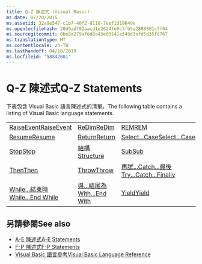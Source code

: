 ```yaml
---
title: Q-Z 陳述式 (Visual Basic)
ms.date: 07/20/2015
ms.assetid: 32a9e547-c1b7-40f2-8118-7eef1d19649e
ms.openlocfilehash: 20d9adf92aacd1e2624fe0c3fb5a2888801c7f04
ms.sourcegitcommit: 0be8a279af6d8a43e03141e349d3efd5d35f8767
ms.translationtype: MT
ms.contentlocale: zh-TW
ms.lasthandoff: 04/18/2019
ms.locfileid: "58842001"
---
```

# <a name="q-z-statements"></a><span data-ttu-id="4dc86-102">Q-Z 陳述式</span><span class="sxs-lookup"><span data-stu-id="4dc86-102">Q-Z Statements</span></span>
<span data-ttu-id="4dc86-103">下表包含 Visual Basic 語言陳述式的清單。</span><span class="sxs-lookup"><span data-stu-id="4dc86-103">The following table contains a listing of Visual Basic language statements.</span></span>  
  
|||||  
|---|---|---|---|  
|[<span data-ttu-id="4dc86-104">RaiseEvent</span><span class="sxs-lookup"><span data-stu-id="4dc86-104">RaiseEvent</span></span>](../../../visual-basic/language-reference/statements/raiseevent-statement.md)|[<span data-ttu-id="4dc86-105">ReDim</span><span class="sxs-lookup"><span data-stu-id="4dc86-105">ReDim</span></span>](../../../visual-basic/language-reference/statements/redim-statement.md)|[<span data-ttu-id="4dc86-106">REM</span><span class="sxs-lookup"><span data-stu-id="4dc86-106">REM</span></span>](../../../visual-basic/language-reference/statements/rem-statement.md)|[<span data-ttu-id="4dc86-107">RemoveHandler</span><span class="sxs-lookup"><span data-stu-id="4dc86-107">RemoveHandler</span></span>](../../../visual-basic/language-reference/statements/removehandler-statement.md)|  
|[<span data-ttu-id="4dc86-108">Resume</span><span class="sxs-lookup"><span data-stu-id="4dc86-108">Resume</span></span>](../../../visual-basic/language-reference/statements/resume-statement.md)|[<span data-ttu-id="4dc86-109">Return</span><span class="sxs-lookup"><span data-stu-id="4dc86-109">Return</span></span>](../../../visual-basic/language-reference/statements/return-statement.md)|[<span data-ttu-id="4dc86-110">Select...Case</span><span class="sxs-lookup"><span data-stu-id="4dc86-110">Select...Case</span></span>](../../../visual-basic/language-reference/statements/select-case-statement.md)|[<span data-ttu-id="4dc86-111">Set</span><span class="sxs-lookup"><span data-stu-id="4dc86-111">Set</span></span>](../../../visual-basic/language-reference/statements/set-statement.md)|  
|[<span data-ttu-id="4dc86-112">Stop</span><span class="sxs-lookup"><span data-stu-id="4dc86-112">Stop</span></span>](../../../visual-basic/language-reference/statements/stop-statement.md)|[<span data-ttu-id="4dc86-113">結構</span><span class="sxs-lookup"><span data-stu-id="4dc86-113">Structure</span></span>](../../../visual-basic/language-reference/statements/structure-statement.md)|[<span data-ttu-id="4dc86-114">Sub</span><span class="sxs-lookup"><span data-stu-id="4dc86-114">Sub</span></span>](../../../visual-basic/language-reference/statements/sub-statement.md)|[<span data-ttu-id="4dc86-115">SyncLock</span><span class="sxs-lookup"><span data-stu-id="4dc86-115">SyncLock</span></span>](../../../visual-basic/language-reference/statements/synclock-statement.md)|  
|[<span data-ttu-id="4dc86-116">Then</span><span class="sxs-lookup"><span data-stu-id="4dc86-116">Then</span></span>](../../../visual-basic/language-reference/statements/then-statement.md)|[<span data-ttu-id="4dc86-117">Throw</span><span class="sxs-lookup"><span data-stu-id="4dc86-117">Throw</span></span>](../../../visual-basic/language-reference/statements/throw-statement.md)|[<span data-ttu-id="4dc86-118">再試...Catch...最後</span><span class="sxs-lookup"><span data-stu-id="4dc86-118">Try...Catch...Finally</span></span>](../../../visual-basic/language-reference/statements/try-catch-finally-statement.md)|[<span data-ttu-id="4dc86-119">Using</span><span class="sxs-lookup"><span data-stu-id="4dc86-119">Using</span></span>](../../../visual-basic/language-reference/statements/using-statement.md)|  
|[<span data-ttu-id="4dc86-120">While...結束時</span><span class="sxs-lookup"><span data-stu-id="4dc86-120">While...End While</span></span>](../../../visual-basic/language-reference/statements/while-end-while-statement.md)|[<span data-ttu-id="4dc86-121">與...結尾為</span><span class="sxs-lookup"><span data-stu-id="4dc86-121">With...End With</span></span>](../../../visual-basic/language-reference/statements/with-end-with-statement.md)|[<span data-ttu-id="4dc86-122">Yield</span><span class="sxs-lookup"><span data-stu-id="4dc86-122">Yield</span></span>](../../../visual-basic/language-reference/statements/yield-statement.md)||  
  
## <a name="see-also"></a><span data-ttu-id="4dc86-123">另請參閱</span><span class="sxs-lookup"><span data-stu-id="4dc86-123">See also</span></span>

- [<span data-ttu-id="4dc86-124">A-E 陳述式</span><span class="sxs-lookup"><span data-stu-id="4dc86-124">A-E Statements</span></span>](../../../visual-basic/language-reference/statements/a-e-statements.md)
- [<span data-ttu-id="4dc86-125">F-P 陳述式</span><span class="sxs-lookup"><span data-stu-id="4dc86-125">F-P Statements</span></span>](../../../visual-basic/language-reference/statements/f-p-statements.md)
- [<span data-ttu-id="4dc86-126">Visual Basic 語言參考</span><span class="sxs-lookup"><span data-stu-id="4dc86-126">Visual Basic Language Reference</span></span>](../../../visual-basic/language-reference/index.md)
